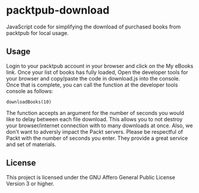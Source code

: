 # packtpub-download
JavaScript code for simplifying the download of purchased books from packtpub for local usage.

## Usage

Login to your packtpub account in your browser and click on the My eBooks link.  Once your list of books has fully loaded, Open the developer tools for your browser and copy/paste the code in download.js into the console.  Once that is complete, you can call the function at the developer tools console as follows:

    downloadBooks(10)

The function accepts an argument for the number of seconds you would like to delay between each file download.  This allows you to not destroy your browser/internet connection with to many downloads at once.  Also, we don't want to adversly impact the Packt servers.  Please be respectful of Packt with the number of seconds you enter.  They provide a great service and set of materials.

## License

This project is licensed under the GNU Affero General Public License Version 3 or higher.